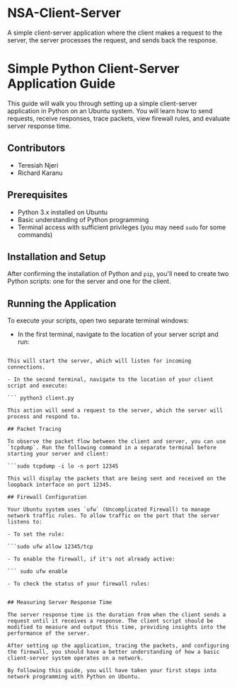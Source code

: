 # NSA-Client-Server
A simple client-server application where the client makes a request to the server, the server processes the request, and sends back the response.

# Simple Python Client-Server Application Guide

This guide will walk you through setting up a simple client-server application in Python on an Ubuntu system. You will learn how to send requests, receive responses, trace packets, view firewall rules, and evaluate server response time.

## Contributors
- Teresiah Njeri
- Richard Karanu

## Prerequisites
- Python 3.x installed on Ubuntu
- Basic understanding of Python programming
- Terminal access with sufficient privileges (you may need `sudo` for some commands)

## Installation and Setup

After confirming the installation of Python and `pip`, you'll need to create two Python scripts: one for the server and one for the client.

## Running the Application

To execute your scripts, open two separate terminal windows:

- In the first terminal, navigate to the location of your server script and run:

``` python3 server.py

This will start the server, which will listen for incoming connections.

- In the second terminal, navigate to the location of your client script and execute:

``` python3 client.py

This action will send a request to the server, which the server will process and respond to.

## Packet Tracing

To observe the packet flow between the client and server, you can use `tcpdump`. Run the following command in a separate terminal before starting your server and client:

```sudo tcpdump -i lo -n port 12345

This will display the packets that are being sent and received on the loopback interface on port 12345.

## Firewall Configuration

Your Ubuntu system uses `ufw` (Uncomplicated Firewall) to manage network traffic rules. To allow traffic on the port that the server listens to:

- To set the rule:

```sudo ufw allow 12345/tcp

- To enable the firewall, if it's not already active:

``` sudo ufw enable

- To check the status of your firewall rules:


## Measuring Server Response Time

The server response time is the duration from when the client sends a request until it receives a response. The client script should be modified to measure and output this time, providing insights into the performance of the server.

After setting up the application, tracing the packets, and configuring the firewall, you should have a better understanding of how a basic client-server system operates on a network.

By following this guide, you will have taken your first steps into network programming with Python on Ubuntu.
